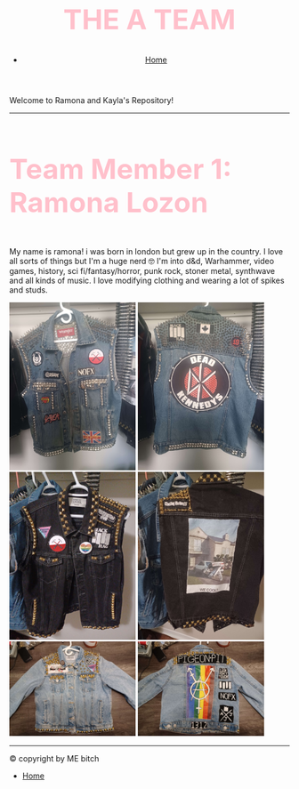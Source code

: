 <html lang="en">
<head>
<meta charset="UTF-8">
<title>The A Team</title>
</head>
<body>

<header>
<h1 style="font-size:50px; color:pink">THE A TEAM</h1>
<nav>
    <ul>
        <li><a href="index.html">Home</a></li>
    </ul>
</nav>
</header>

<!-- I learned to change the colour and size of text here: https://www.w3schools.com/tags/tag_font.asp -->

<main>

<p> Welcome to Ramona and Kayla's Repository!</p>

<hr>

<section>

<h2 style="font-size:50px; color:pink">Team Member 1: Ramona Lozon</p></h2>

<p>My name is ramona! i was born in london but grew up in the country. I love all sorts of things but I'm a huge nerd 🤓 I'm into d&d, Warhammer, video games, history, sci fi/fantasy/horror, punk rock, stoner metal, synthwave and all kinds of music. I love modifying clothing and wearing a lot of spikes and studs.</p>

<img src="img/dk_front.jpg" width="45%" alt="the front of a denim punk rock vest covered in spikes and patches.">
<img src="img/dk_back.jpg" width="45%" alt="the back of a spike covered denim punk vest with a large dead kennedys patch.">
<img src="img/jr_front.jpg" width="45%" alt="the front of a black denim punk vest with brass studs and hardcore punk patches.">
<img src="img/jr_back.jpg" width="45%" alt="the back of a black denim punk vest with a large patch showing the album art from jeff rosenstock's 'we cool' album">
<img src="img/tr_front.jpg" width="45%" alt="the front of a light denim women's punk jacket with studs and spikes of brass and steel, adorned with patches.">
<img src="img/tr_back.jpg" width="45%" alt="the back of a light denim women's punk jacket with studs and spikes of brass and steel, with a large pride flag back patch with the transgender symbol merged with the anarchy symbol.">

<!-- i learned how to resize images here: https://www.w3schools.com/css/tryit.asp?filename=trycss_dim_height_percent -->

</section>

<hr>

</main>
<footer>
<p>&copy; copyright by ME bitch</p>
<nav>
    <ul>
        <li><a href="index.html">Home</a></li>
    </ul> 
</nav>
</footer>
</body>